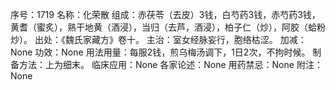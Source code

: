 序号：1719
名称：化荣散
组成：赤茯苓（去皮）3钱，白芍药3钱，赤芍药3钱，黄耆（蜜炙），熟干地黄（酒浸），当归（去芦，酒浸），柏子仁（炒），阿胶（蛤粉炒）。
出处：《魏氏家藏方》卷十。
主治：室女经脉妄行，胞络枯涩。
加减：None
功效：None
用法用量：每服2钱，煎乌梅汤调下，1日2次，不拘时候。
制备方法：上为细末。
临床应用：None
各家论述：None
用药禁忌：None
附注：None
